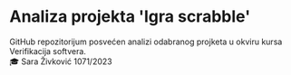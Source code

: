# Analiza projekta 'Igra scrabble'

GitHub repozitorijum posvećen analizi odabranog projketa u okviru kursa Verifikacija softvera.  
🎓 Sara Živković 1071/2023